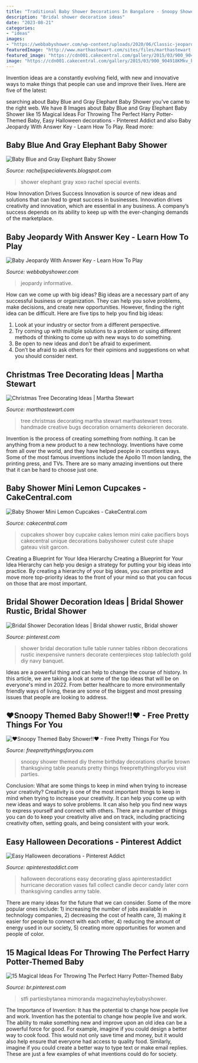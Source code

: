 ```yaml
---
title: "Traditional Baby Shower Decorations In Bangalore - Snoopy Shower Themed Diy Theme Birthday Decorations Charlie Brown Thanksgiving Table Peanuts Pretty Things Freeprettythingsforyou Visit Parties"
description: "Bridal shower decoration ideas"
date: "2023-08-21"
categories:
- "ideas"
images:
- "https://webbabyshower.com/wp-content/uploads/2020/06/Classic-jeopardy-1.gif"
featuredImage: "http://www.marthastewart.com/sites/files/marthastewart.com/styles/wmax-1500/public/d18/tree-971-mld108759/tree-971-mld108759_sq.jpg?itok=QZMg7luf"
featured_image: "https://cdn001.cakecentral.com/gallery/2015/03/900_904918KMkv_baby-shower-mini-lemon-cupcakes.jpg"
image: "https://cdn001.cakecentral.com/gallery/2015/03/900_904918KMkv_baby-shower-mini-lemon-cupcakes.jpg"
---
```



Invention ideas are a constantly evolving field, with new and innovative ways to make things that people can use and improve their lives. Here are five of the latest:

	

		
searching about Baby Blue and Gray Elephant Baby Shower you've came to the right web. We have 8 Images about Baby Blue and Gray Elephant Baby Shower like 15 Magical Ideas For Throwing The Perfect Harry Potter-Themed Baby, Easy Halloween decorations - Pinterest Addict and also Baby Jeopardy With Answer Key - Learn How To Play. Read more:
		
    
## Baby Blue And Gray Elephant Baby Shower

<img loading=lazy src="https://4.bp.blogspot.com/-AcLGKp9ldQo/V4M8jFRKJgI/AAAAAAAAC1s/7wBQ5gLqjNUyOLPS46v9x6VEM94aXjaXACKgB/s1600/9web.jpg" onerror="this.onerror=null;this.src='https://tse4.mm.bing.net/th?id=OIP.oxNR-nh09afHm1Wf506hAgHaE8&amp;pid=15.1';" alt="Baby Blue and Gray Elephant Baby Shower">

_Source: racheljspecialevents.blogspot.com_

>shower elephant gray xoxo rachel special events. 

	

How Innovation Drives Success
Innovation is source of new ideas and solutions that can lead to great success in businesses. Innovation drives creativity and innovation, which are essential in any business. A company’s success depends on its ability to keep up with the ever-changing demands of the marketplace.

    
## Baby Jeopardy With Answer Key - Learn How To Play

<img loading=lazy src="https://webbabyshower.com/wp-content/uploads/2020/06/Classic-jeopardy-1.gif" onerror="this.onerror=null;this.src='https://tse4.mm.bing.net/th?id=OIP.c2UUXenHVZhFY2avmeYr2wHaDg&amp;pid=15.1';" alt="Baby Jeopardy With Answer Key - Learn How To Play">

_Source: webbabyshower.com_

>jeopardy informative. 

	

How can we come up with big ideas?
Big ideas are a necessary part of any successful business or organization. They can help you solve problems, make decisions, and create new opportunities. However, finding the right idea can be difficult. Here are five tips to help you find big ideas:
1. Look at your industry or sector from a different perspective.
2. Try coming up with multiple solutions to a problem or using different methods of thinking to come up with new ways to do something.
3. Be open to new ideas and don’t be afraid to experiment.
4. Don’t be afraid to ask others for their opinions and suggestions on what you should consider next.

    
## Christmas Tree Decorating Ideas | Martha Stewart

<img loading=lazy src="http://www.marthastewart.com/sites/files/marthastewart.com/styles/wmax-1500/public/d18/tree-971-mld108759/tree-971-mld108759_sq.jpg?itok=QZMg7luf" onerror="this.onerror=null;this.src='https://tse3.mm.bing.net/th?id=OIP.eKBZI2WbwWmNos1rMx2ZWgHaHa&amp;pid=15.1';" alt="Christmas Tree Decorating Ideas | Martha Stewart">

_Source: marthastewart.com_

>tree christmas decorating martha stewart marthastewart trees handmade creative bugs decoration ornaments dekorieren decorate. 

	

Invention is the process of creating something from nothing. It can be anything from a new product to a new technology. Inventions have come from all over the world, and they have helped people in countless ways. Some of the most famous inventions include the Apollo 11 moon landing, the printing press, and TVs. There are so many amazing inventions out there that it can be hard to choose just one.

    
## Baby Shower Mini Lemon Cupcakes - CakeCentral.com

<img loading=lazy src="https://cdn001.cakecentral.com/gallery/2015/03/900_904918KMkv_baby-shower-mini-lemon-cupcakes.jpg" onerror="this.onerror=null;this.src='https://tse4.mm.bing.net/th?id=OIP.Xw5lIgea0YXXhIxKWjdE7QHaLH&amp;pid=15.1';" alt="Baby Shower Mini Lemon Cupcakes - CakeCentral.com">

_Source: cakecentral.com_

>cupcakes shower boy cupcake cakes lemon mini cake pacifiers boys cakecentral unique decorations babyshower cutest cute shape gateau visit garcon. 

	

Creating a Blueprint for Your Idea Hierarchy
Creating a Blueprint for Your Idea Hierarchy can help you design a strategy for putting your big ideas into practice. By creating a hierarchy of your big ideas, you can prioritize and move more top-priority ideas to the front of your mind so that you can focus on those that are most important.

    
## Bridal Shower Decoration Ideas | Bridal Shower Rustic, Bridal Shower

<img loading=lazy src="https://i.pinimg.com/originals/0c/74/7f/0c747f22cd353e3e320c801a54ae2f50.jpg" onerror="this.onerror=null;this.src='https://tse3.mm.bing.net/th?id=OIP.3VJtrNPvQjY9fxBNsMT5eQHaJ4&amp;pid=15.1';" alt="Bridal Shower Decoration Ideas | Bridal shower rustic, Bridal shower">

_Source: pinterest.com_

>shower bridal decoration tulle table runner tables ribbon decorations rustic inexpensive runners decorate centerpieces stop tablecloth gold diy navy banquet. 

	

Ideas are a powerful thing and can help to change the course of history. In this article, we are taking a look at some of the top ideas that will be on everyone's mind in 2022. From better healthcare to more environmentally friendly ways of living, these are some of the biggest and most pressing issues that people are looking to address.

    
## ♥Snoopy Themed Baby Shower!!♥ - Free Pretty Things For You

<img loading=lazy src="http://1.bp.blogspot.com/_HyIORiPCmB0/S7l6FRZYYsI/AAAAAAAABGk/oYNy-5kWUJ4/s1600/DIY+Snoopy+Baby+Shower+2.JPG" onerror="this.onerror=null;this.src='https://tse3.mm.bing.net/th?id=OIP.lrqPMS3yMCWC6aGVGJcLagHaJ4&amp;pid=15.1';" alt="♥Snoopy Themed Baby Shower!!♥ - Free Pretty Things For You">

_Source: freeprettythingsforyou.com_

>snoopy shower themed diy theme birthday decorations charlie brown thanksgiving table peanuts pretty things freeprettythingsforyou visit parties. 

	

Conclusion: What are some things to keep in mind when trying to increase your creativity?
Creativity is one of the most important things to keep in mind when trying to increase your creativity. It can help you come up with new ideas and ways to solve problems. It can also help you find new ways to express yourself and connect with others. There are a number of things you can do to keep your creativity alive and on track, including practicing creativity often, setting goals, and being consistent with your work.

    
## Easy Halloween Decorations - Pinterest Addict

<img loading=lazy src="https://www.apinterestaddict.com/wp-content/uploads/2011/10/img_9879.jpg" onerror="this.onerror=null;this.src='https://tse1.mm.bing.net/th?id=OIP.1l8rL6i_Yce-Gq51ncRwLAHaLH&amp;pid=15.1';" alt="Easy Halloween decorations - Pinterest Addict">

_Source: apinterestaddict.com_

>halloween decorations easy decorating glass apinterestaddict hurricane decoration vases fall collect candle decor candy later corn thanksgiving candles army table. 

	

There are many ideas for the future that we can consider. Some of the more popular ones include: 1) increasing the number of jobs available in technology companies, 2) decreasing the cost of health care, 3) making it easier for people to connect with each other, 4) reducing the amount of energy used in our society, 5) creating more opportunities for women and people of color.

    
## 15 Magical Ideas For Throwing The Perfect Harry Potter-Themed Baby

<img loading=lazy src="https://i.pinimg.com/736x/48/a0/f4/48a0f4005161780a5887ebae6662f867.jpg" onerror="this.onerror=null;this.src='https://tse1.mm.bing.net/th?id=OIP.colEeCpVVREd6amqiheyJwHaNo&amp;pid=15.1';" alt="15 Magical Ideas For Throwing The Perfect Harry Potter-Themed Baby">

_Source: br.pinterest.com_

>stfi partiesbytanea mimoranda magazinehayleybabyshower. 

	

The Importance of Invention: It has the potential to change how people live and work.
Invention has the potential to change how people live and work. The ability to make something new and improve upon an old idea can be a powerful force for good. For example, imagine if you could design a better way to cook food. This would not only save time and money, but it would also help ensure that everyone had access to quality food. Similarly, imagine if you could create a better way to type text or make email replies. These are just a few examples of what inventions could do for society.

